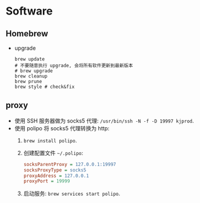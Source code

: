 # Software

## Homebrew
* upgrade

    ```shell
    brew update
    # 不要随意执行 upgrade, 会将所有软件更新到最新版本
    # brew upgrade
    brew cleanup
    brew prune
    brew style # check&fix
    ``` 
    
## proxy

* 使用 SSH 服务器做为 socks5 代理: `/usr/bin/ssh -N -f -D 19997 kjprod`.
* 使用 polipo 将 socks5 代理转换为 http:
    1. `brew install polipo`.
    2. 创建配置文件 `~/.polipo`:

        ```ini
        socksParentProxy = 127.0.0.1:19997
        socksProxyType = socks5
        proxyAddress = 127.0.0.1
        proxyPort = 19999   
        ```
    
    3. 启动服务: `brew services start polipo`.
    